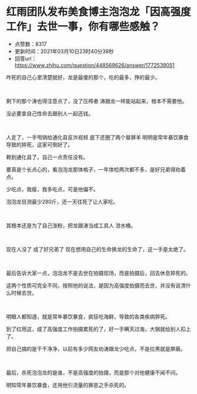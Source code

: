 # 红雨团队发布美食博主泡泡龙「因高强度工作」去世一事，你有哪些感触？
- 点赞数：8317
- 更新时间：2021年03月10日23时40分38秒
- 回答url：https://www.zhihu.com/question/448569626/answer/1772539051
<body>
 <p data-pid="PYeBK8-f">咋死的自己心里清楚就好，龙是最傻的那个，吃的最多，挣的最少。</p>
 <p class="ztext-empty-paragraph"><br></p>
 <p data-pid="5FgHmz39">剩下的那个涛也得注意点了，没了压榨者 涛跟龙一样能站起来，根本不需要他。</p>
 <p data-pid="G2tOcJTF">没必要拿自己性命去跟别人一起还钱。</p>
 <p class="ztext-empty-paragraph"><br></p>
 <p data-pid="brFGzXK2">人走了，一手甩锅给通化县反诈视频 底下还圈了两个替罪羊 明明是常年暴饮暴食导致的猝死，这家可倒好了。</p>
 <p data-pid="NE_IkI3Y">赖到通化县了，自己一点责任没有。</p>
 <p data-pid="KTh_ToD2">要真是个长点心的，看泡泡龙那体格子，一年体检两次都不多，是好兄弟得劝着点。</p>
 <p data-pid="lmWmq4oB">少吃点，我瘦，我多吃点，可是他偏不。</p>
 <p data-pid="4KJQlTrP">泡泡龙目测最少280斤，还一天往死了让人家吃。</p>
 <p class="ztext-empty-paragraph"><br></p>
 <p data-pid="HErSvpLc">其根本还是为了自己涨粉，把龙跟涛当成工具人 泔水桶。</p>
 <p class="ztext-empty-paragraph"><br></p>
 <p data-pid="7GFXl9ZR">现在人没了 成了好兄弟了 现在想用自己的生命换龙的生命了，这一手是太绝了。</p>
 <p class="ztext-empty-paragraph"><br></p>
 <p data-pid="oyqGFlO4">最后告诉大家一点，泡泡龙不是去世在拍摄现场，而是拍摄后，回去休息猝死的。</p>
 <p data-pid="oTYF2xt2">这两个性质可完全不同，按照他的说法，是因为高强度拍摄而去世，并没有说清什么时候去世。</p>
 <p class="ztext-empty-paragraph"><br></p>
 <p data-pid="WZ_Rq0j7">明眼人都知道，就是常年暴饮暴食，疯狂吃海鲜，导致的各类疾病猝死。</p>
 <p data-pid="M5WZ7Jxc">到了红雨这，成了高强度工作拍摄累死的了，好一手瞒天过海，大锅就给别人扣上了。</p>
 <p data-pid="ZZAw0beO">把自己摘的是干干净净，以前有多少网友劝涛跟龙少吃点，不是拉黑就是屏蔽。</p>
 <p class="ztext-empty-paragraph"><br></p>
 <p data-pid="DXOzKaJt">最后，杀死泡泡龙的是谁，不是高强度的拍摄，而是那个对他健康不闻不问。</p>
 <p data-pid="eo_Jyu9h">明知常年暴饮暴食，还用他引流量的罪恶之手杀死的。</p>
 <p></p>
</body>